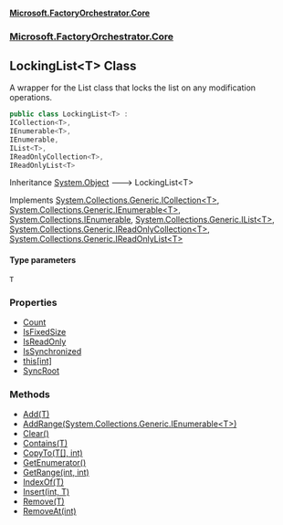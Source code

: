#### [Microsoft.FactoryOrchestrator.Core](./Microsoft-FactoryOrchestrator-Core.md 'Microsoft.FactoryOrchestrator.Core')
### [Microsoft.FactoryOrchestrator.Core](./Microsoft-FactoryOrchestrator-Core.md 'Microsoft.FactoryOrchestrator.Core')
## LockingList&lt;T&gt; Class
A wrapper for the List class that locks the list on any modification operations.  
```csharp
public class LockingList<T> :
ICollection<T>,
IEnumerable<T>,
IEnumerable,
IList<T>,
IReadOnlyCollection<T>,
IReadOnlyList<T>
```
Inheritance [System.Object](https://docs.microsoft.com/en-us/dotnet/api/System.Object 'System.Object') &#129106; LockingList&lt;T&gt;  

Implements [System.Collections.Generic.ICollection&lt;](https://docs.microsoft.com/en-us/dotnet/api/System.Collections.Generic.ICollection-1 'System.Collections.Generic.ICollection')[T](#Microsoft-FactoryOrchestrator-Core-LockingList-T--T 'Microsoft.FactoryOrchestrator.Core.LockingList&lt;T&gt;.T')[&gt;](https://docs.microsoft.com/en-us/dotnet/api/System.Collections.Generic.ICollection-1 'System.Collections.Generic.ICollection'), [System.Collections.Generic.IEnumerable&lt;](https://docs.microsoft.com/en-us/dotnet/api/System.Collections.Generic.IEnumerable-1 'System.Collections.Generic.IEnumerable')[T](#Microsoft-FactoryOrchestrator-Core-LockingList-T--T 'Microsoft.FactoryOrchestrator.Core.LockingList&lt;T&gt;.T')[&gt;](https://docs.microsoft.com/en-us/dotnet/api/System.Collections.Generic.IEnumerable-1 'System.Collections.Generic.IEnumerable'), [System.Collections.IEnumerable](https://docs.microsoft.com/en-us/dotnet/api/System.Collections.IEnumerable 'System.Collections.IEnumerable'), [System.Collections.Generic.IList&lt;](https://docs.microsoft.com/en-us/dotnet/api/System.Collections.Generic.IList-1 'System.Collections.Generic.IList')[T](#Microsoft-FactoryOrchestrator-Core-LockingList-T--T 'Microsoft.FactoryOrchestrator.Core.LockingList&lt;T&gt;.T')[&gt;](https://docs.microsoft.com/en-us/dotnet/api/System.Collections.Generic.IList-1 'System.Collections.Generic.IList'), [System.Collections.Generic.IReadOnlyCollection&lt;](https://docs.microsoft.com/en-us/dotnet/api/System.Collections.Generic.IReadOnlyCollection-1 'System.Collections.Generic.IReadOnlyCollection')[T](#Microsoft-FactoryOrchestrator-Core-LockingList-T--T 'Microsoft.FactoryOrchestrator.Core.LockingList&lt;T&gt;.T')[&gt;](https://docs.microsoft.com/en-us/dotnet/api/System.Collections.Generic.IReadOnlyCollection-1 'System.Collections.Generic.IReadOnlyCollection'), [System.Collections.Generic.IReadOnlyList&lt;](https://docs.microsoft.com/en-us/dotnet/api/System.Collections.Generic.IReadOnlyList-1 'System.Collections.Generic.IReadOnlyList')[T](#Microsoft-FactoryOrchestrator-Core-LockingList-T--T 'Microsoft.FactoryOrchestrator.Core.LockingList&lt;T&gt;.T')[&gt;](https://docs.microsoft.com/en-us/dotnet/api/System.Collections.Generic.IReadOnlyList-1 'System.Collections.Generic.IReadOnlyList')  
#### Type parameters
<a name='Microsoft-FactoryOrchestrator-Core-LockingList-T--T'></a>
`T`  
  
  
### Properties
- [Count](./Microsoft-FactoryOrchestrator-Core-LockingList-T--Count.md 'Microsoft.FactoryOrchestrator.Core.LockingList&lt;T&gt;.Count')
- [IsFixedSize](./Microsoft-FactoryOrchestrator-Core-LockingList-T--IsFixedSize.md 'Microsoft.FactoryOrchestrator.Core.LockingList&lt;T&gt;.IsFixedSize')
- [IsReadOnly](./Microsoft-FactoryOrchestrator-Core-LockingList-T--IsReadOnly.md 'Microsoft.FactoryOrchestrator.Core.LockingList&lt;T&gt;.IsReadOnly')
- [IsSynchronized](./Microsoft-FactoryOrchestrator-Core-LockingList-T--IsSynchronized.md 'Microsoft.FactoryOrchestrator.Core.LockingList&lt;T&gt;.IsSynchronized')
- [this[int]](./Microsoft-FactoryOrchestrator-Core-LockingList-T--this-int-.md 'Microsoft.FactoryOrchestrator.Core.LockingList&lt;T&gt;.this[int]')
- [SyncRoot](./Microsoft-FactoryOrchestrator-Core-LockingList-T--SyncRoot.md 'Microsoft.FactoryOrchestrator.Core.LockingList&lt;T&gt;.SyncRoot')
### Methods
- [Add(T)](./Microsoft-FactoryOrchestrator-Core-LockingList-T--Add(T).md 'Microsoft.FactoryOrchestrator.Core.LockingList&lt;T&gt;.Add(T)')
- [AddRange(System.Collections.Generic.IEnumerable&lt;T&gt;)](./Microsoft-FactoryOrchestrator-Core-LockingList-T--AddRange(System-Collections-Generic-IEnumerable-T-).md 'Microsoft.FactoryOrchestrator.Core.LockingList&lt;T&gt;.AddRange(System.Collections.Generic.IEnumerable&lt;T&gt;)')
- [Clear()](./Microsoft-FactoryOrchestrator-Core-LockingList-T--Clear().md 'Microsoft.FactoryOrchestrator.Core.LockingList&lt;T&gt;.Clear()')
- [Contains(T)](./Microsoft-FactoryOrchestrator-Core-LockingList-T--Contains(T).md 'Microsoft.FactoryOrchestrator.Core.LockingList&lt;T&gt;.Contains(T)')
- [CopyTo(T[], int)](./Microsoft-FactoryOrchestrator-Core-LockingList-T--CopyTo(T--_int).md 'Microsoft.FactoryOrchestrator.Core.LockingList&lt;T&gt;.CopyTo(T[], int)')
- [GetEnumerator()](./Microsoft-FactoryOrchestrator-Core-LockingList-T--GetEnumerator().md 'Microsoft.FactoryOrchestrator.Core.LockingList&lt;T&gt;.GetEnumerator()')
- [GetRange(int, int)](./Microsoft-FactoryOrchestrator-Core-LockingList-T--GetRange(int_int).md 'Microsoft.FactoryOrchestrator.Core.LockingList&lt;T&gt;.GetRange(int, int)')
- [IndexOf(T)](./Microsoft-FactoryOrchestrator-Core-LockingList-T--IndexOf(T).md 'Microsoft.FactoryOrchestrator.Core.LockingList&lt;T&gt;.IndexOf(T)')
- [Insert(int, T)](./Microsoft-FactoryOrchestrator-Core-LockingList-T--Insert(int_T).md 'Microsoft.FactoryOrchestrator.Core.LockingList&lt;T&gt;.Insert(int, T)')
- [Remove(T)](./Microsoft-FactoryOrchestrator-Core-LockingList-T--Remove(T).md 'Microsoft.FactoryOrchestrator.Core.LockingList&lt;T&gt;.Remove(T)')
- [RemoveAt(int)](./Microsoft-FactoryOrchestrator-Core-LockingList-T--RemoveAt(int).md 'Microsoft.FactoryOrchestrator.Core.LockingList&lt;T&gt;.RemoveAt(int)')
